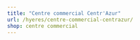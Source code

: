 ```yaml
---
title: "Centre commercial Centr'Azur"
url: /hyeres/centre-commercial-centrazur/
shop: centre commercial
---
```

